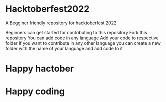 # Hacktoberfest2022
A Begginer friendly repository for hacktoberfest 2022

Beginners can get started for contributing to this repository
Fork this repository 
You can add code in any language
Add your code to respective folder
If you want to contribute in any other language you can create a new folder with the name of your language and add code to it

# Happy hactober 
# Happy coding 
